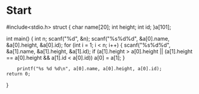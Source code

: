 # Start
#include<stdio.h>
struct
{
	char name[20];
	int height;
	int id;
}a[101];

int main()
{
	int n;
	scanf("%d", &n);
	scanf("%s%d%d", &a[0].name, &a[0].height, &a[0].id);
	for (int i = 1; i < n; i++)
	{
		scanf("%s%d%d", &a[1].name, &a[1].height, &a[1].id);
		if (a[1].height > a[0].height || (a[1].height == a[0].height && a[1].id < a[0].id))
			a[0] = a[1];
	}
	
		printf("%s %d %d\n", a[0].name, a[0].height, a[0].id);
	return 0;
}
